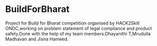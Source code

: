 # BuildForBharat
Project for Build for Bharat competition organised by HACK2Skill ONDC,working on problem statement of legal compliance and product safety.Done with the help of my team members:Dhayanithi T,Mrudulla Madhavan and Jisna Hameed.
